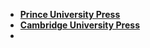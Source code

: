 - **[Prince University Press](https://press.princeton.edu/)**
- [**Cambridge University Press**](https://www.cambridge.org/)
-